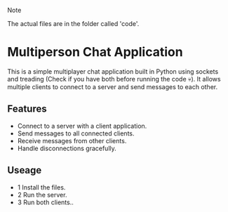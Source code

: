 > [!NOTE]
> The actual files are in the folder called 'code'.

# Multiperson Chat Application

This is a simple multiplayer chat application built in Python using sockets and treading (Check if you have both before running the code 💀). It allows multiple clients to connect to a server and send messages to each other.

## Features

- Connect to a server with a client application.
- Send messages to all connected clients.
- Receive messages from other clients.
- Handle disconnections gracefully.

## Useage

- 1 Install the files.
- 2 Run the server.
- 3 Run both clients..
